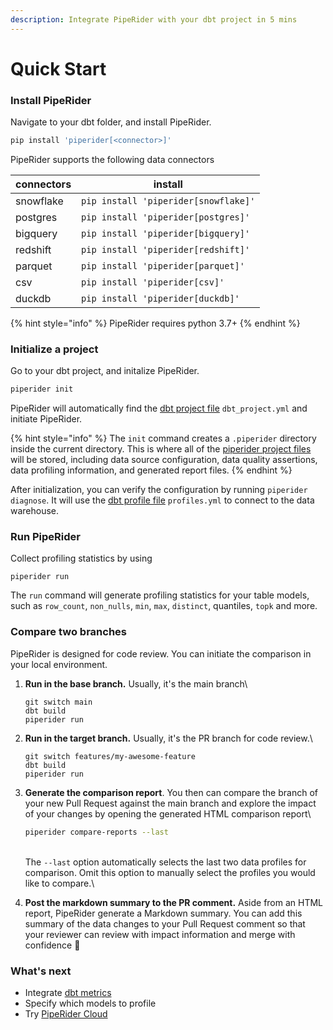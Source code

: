 ```yaml
---
description: Integrate PipeRider with your dbt project in 5 mins
---
```


# Quick Start

### Install PipeRider

Navigate to your dbt folder, and install PipeRider.

```bash
pip install 'piperider[<connector>]'
```

PipeRider supports the following data connectors

| connectors | install                              |
| ---------- | ------------------------------------ |
| snowflake  | `pip install 'piperider[snowflake]'` |
| postgres   | `pip install 'piperider[postgres]'`  |
| bigquery   | `pip install 'piperider[bigquery]'`  |
| redshift   | `pip install 'piperider[redshift]'`  |
| parquet    | `pip install 'piperider[parquet]'`   |
| csv        | `pip install 'piperider[csv]'`       |
| duckdb     | `pip install 'piperider[duckdb]'`    |

{% hint style="info" %}
PipeRider requires python 3.7+
{% endhint %}

### Initialize a project

Go to your dbt project, and initalize PipeRider.

```bash
piperider init
```

PipeRider will automatically find the [dbt project file](https://docs.getdbt.com/reference/dbt\_project.yml) `dbt_project.yml` and initiate PipeRider.

{% hint style="info" %}
The `init` command creates a `.piperider` directory inside the current directory. This is where all of the [piperider project files](../reference/project-structure/) will be stored, including data source configuration, data quality assertions, data profiling information, and generated report files.
{% endhint %}

After initialization, you can verify the configuration by running `piperider diagnose`. It will use the [dbt profile file](https://docs.getdbt.com/reference/profiles.yml) `profiles.yml` to connect to the data warehouse.

### Run PipeRider

Collect profiling statistics by using

```
piperider run
```

The `run` command will generate profiling statistics for your table models, such as `row_count`, `non_nulls`, `min`, `max`, `distinct`, quantiles, `topk` and more.

### Compare two branches

PipeRider is designed for code review. You can initiate the comparison in your local environment.

1.  **Run in the base branch.** Usually, it's the main branch\


    ```
    git switch main
    dbt build
    piperider run
    ```


2.  **Run in the target branch.** Usually, it's the PR branch for code review.\


    ```
    git switch features/my-awesome-feature
    dbt build
    piperider run
    ```


3.  **Generate the comparison report**. You then can compare the branch of your new Pull Request against the main branch and explore the impact of your changes by opening the generated HTML comparison report\


    ```bash
    piperider compare-reports --last
    ```

    \
    The `--last` option automatically selects the last two data profiles for comparison. Omit this option to manually select the profiles you would like to compare.\

4. **Post the markdown summary to the PR comment.** Aside from an HTML report, PipeRider generate a Markdown summary. You can add this summary of the data changes to your Pull Request comment so that your reviewer can review with impact information and merge with confidence :tada:

### What's next

* Integrate [dbt metrics](run/metrics.md)
* Specify which models to profile
* Try [PipeRider Cloud](piperider-cloud/get-started.md)
